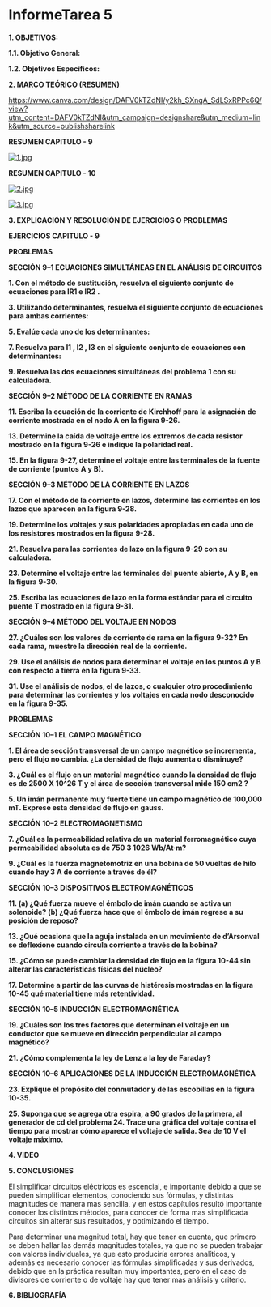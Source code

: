 # **InformeTarea 5**

**1. OBJETIVOS:**

**1.1. Objetivo General:**


**1.2. Objetivos Específicos:**


**2. MARCO TEÓRICO (RESUMEN)**
 
 https://www.canva.com/design/DAFV0kTZdNI/y2kh_SXnqA_SdLSxRPPc6Q/view?utm_content=DAFV0kTZdNI&utm_campaign=designshare&utm_medium=link&utm_source=publishsharelink

**RESUMEN CAPITULO - 9**

[![1.jpg](https://i.postimg.cc/sfKLwYCV/1.jpg)](https://postimg.cc/fkt5b0bF)

**RESUMEN CAPITULO - 10**

[![2.jpg](https://i.postimg.cc/2SJRT4vq/2.jpg)](https://postimg.cc/rDSPwRfc)

[![3.jpg](https://i.postimg.cc/d1wW91Wk/3.jpg)](https://postimg.cc/3yfC8KQY)


**3. EXPLICACIÓN Y RESOLUCIÓN DE EJERCICIOS O PROBLEMAS**

**EJERCICIOS CAPITULO - 9**

**PROBLEMAS**

**SECCIÓN 9–1 ECUACIONES SIMULTÁNEAS EN EL ANÁLISIS DE CIRCUITOS**

**1. Con el método de sustitución, resuelva el siguiente conjunto de ecuaciones para IR1 e IR2 .**

**3. Utilizando determinantes, resuelva el siguiente conjunto de ecuaciones para ambas corrientes:**

**5. Evalúe cada uno de los determinantes:**

**7. Resuelva para I1 , I2 , I3 en el siguiente conjunto de ecuaciones con determinantes:**

**9. Resuelva las dos ecuaciones simultáneas del problema 1 con su calculadora.**

**SECCIÓN 9–2 MÉTODO DE LA CORRIENTE EN RAMAS**

**11. Escriba la ecuación de la corriente de Kirchhoff para la asignación de corriente mostrada en el nodo A en la figura 9-26.**

**13. Determine la caída de voltaje entre los extremos de cada resistor mostrado en la figura 9-26 e indique la polaridad real.**

**15. En la figura 9-27, determine el voltaje entre las terminales de la fuente de corriente (puntos A y B).**

**SECCIÓN 9–3 MÉTODO DE LA CORRIENTE EN LAZOS**

**17. Con el método de la corriente en lazos, determine las corrientes en los lazos que aparecen en la figura 9-28.**

**19. Determine los voltajes y sus polaridades apropiadas en cada uno de los resistores mostrados en la figura 9-28.**

**21. Resuelva para las corrientes de lazo en la figura 9-29 con su calculadora.**

**23. Determine el voltaje entre las terminales del puente abierto, A y B, en la figura 9-30.**

**25. Escriba las ecuaciones de lazo en la forma estándar para el circuito puente T mostrado en la figura 9-31.**

**SECCIÓN 9–4 MÉTODO DEL VOLTAJE EN NODOS**

**27. ¿Cuáles son los valores de corriente de rama en la figura 9-32? En cada rama, muestre la dirección real de la corriente.**

**29. Use el análisis de nodos para determinar el voltaje en los puntos A y B con respecto a tierra en la figura 9-33.**

**31. Use el análisis de nodos, el de lazos, o cualquier otro procedimiento para determinar las corrientes y los voltajes en cada nodo desconocido en la figura 9-35.**



**PROBLEMAS**

**SECCIÓN 10–1 EL CAMPO MAGNÉTICO**

**1. El área de sección transversal de un campo magnético se incrementa, pero el flujo no cambia. ¿La densidad de flujo aumenta o disminuye?**

**3. ¿Cuál es el flujo en un material magnético cuando la densidad de flujo es de 2500 X 10^26 T y el área de sección transversal mide 150 cm2 ?**

**5. Un imán permanente muy fuerte tiene un campo magnético de 100,000 mT. Exprese esta densidad de flujo en gauss.**

**SECCIÓN 10–2 ELECTROMAGNETISMO**

**7. ¿Cuál es la permeabilidad relativa de un material ferromagnético cuya permeabilidad absoluta es de 750 3 1026 Wb/At·m?**

**9. ¿Cuál es la fuerza magnetomotriz en una bobina de 50 vueltas de hilo cuando hay 3 A de corriente a través de él?**

**SECCIÓN 10–3 DISPOSITIVOS ELECTROMAGNÉTICOS**

**11. (a) ¿Qué fuerza mueve el émbolo de imán cuando se activa un solenoide? (b) ¿Qué fuerza hace que el émbolo de imán regrese a su posición de reposo?**

**13. ¿Qué ocasiona que la aguja instalada en un movimiento de d’Arsonval se deflexione cuando circula corriente a través de la bobina?**

**15. ¿Cómo se puede cambiar la densidad de flujo en la figura 10-44 sin alterar las características físicas del núcleo?**

**17. Determine a partir de las curvas de histéresis mostradas en la figura 10-45 qué material tiene más retentividad.**

**SECCIÓN 10–5 INDUCCIÓN ELECTROMAGNÉTICA**

**19. ¿Cuáles son los tres factores que determinan el voltaje en un conductor que se mueve en dirección perpendicular al campo magnético?**

**21. ¿Cómo complementa la ley de Lenz a la ley de Faraday?**

**SECCIÓN 10–6 APLICACIONES DE LA INDUCCIÓN ELECTROMAGNÉTICA**

**23. Explique el propósito del conmutador y de las escobillas en la figura 10-35.**

**25. Suponga que se agrega otra espira, a 90 grados de la primera, al generador de cd del problema 24. Trace una gráfica del voltaje contra el tiempo para mostrar cómo aparece el voltaje de salida. Sea de 10 V el voltaje máximo.**

**4. VIDEO**



**5. CONCLUSIONES**

El simplificar circuitos eléctricos es escencial, e importante debido a que se pueden simplificar elementos, conociendo sus fórmulas, y distintas magnitudes de manera mas sencilla, y en estos capítulos resultó importante conocer los distintos métodos, para conocer de forma mas simplificada circuitos sin alterar sus resultados, y optimizando el tiempo.

Para determinar una magnitud total, hay que tener en cuenta, que primero se deben hallar las demás magnitudes totales, ya que no se pueden trabajar con valores individuales, ya que esto produciría errores analíticos, y además es necesario conocer las fórmulas simplificadas y sus derivados, debido que en la práctica resultan muy importantes, pero en el caso de divisores de corriente o de voltaje hay que tener mas análisis y criterio.


**6. BIBLIOGRAFÍA**




